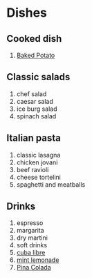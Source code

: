 # Dishes

## Cooked dish

1. [Baked Potato](./dishes/dish1.md)

## Classic salads

1. chef salad
2. caesar salad
3. ice burg salad
4. spinach salad

## Italian pasta 

1. classic lasagna
2. chicken jovani
3. beef ravioli
4. cheese tortelini
5. spaghetti and meatballs

## Drinks

1. espresso
2. margarita
3. dry martini
4. soft drinks
5. [cuba libre](./drinks/cubalibre.md)
6. [mint lemonade](./drinks/mint-lemonade.md)
7. [Pina Colada](./drinks/pinacolada.md)

